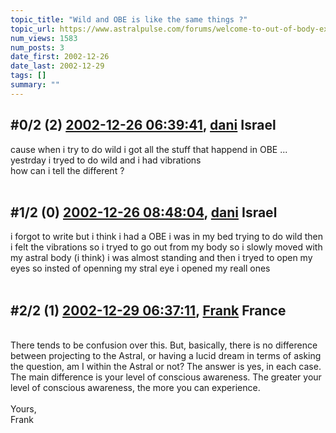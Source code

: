 ```yaml
---
topic_title: "Wild and OBE is like the same things ?"
topic_url: https://www.astralpulse.com/forums/welcome-to-out-of-body-experiences!/wild-and-obe-is-like-the-same-things
num_views: 1583
num_posts: 3
date_first: 2002-12-26
date_last: 2002-12-29
tags: []
summary: ""
---
```


## \#0/2 (2) [2002-12-26 06:39:41](https://www.astralpulse.com/forums/index.php?msg=118678), [dani](https://www.astralpulse.com/forums/profile/?u=1405) Israel ##
<section>
cause when i try to do wild i got all the stuff that happend in OBE ...
<br>
yestrday i tryed to do wild and i had vibrations
<br>
how can i tell the different ?
<br>
<br>
</section>

## \#1/2 (0) [2002-12-26 08:48:04](https://www.astralpulse.com/forums/index.php?msg=19295), [dani](https://www.astralpulse.com/forums/profile/?u=1405) Israel ##
<section>
i forgot to write but i think i had a OBE i was in my bed trying to do wild then i felt the vibrations so i tryed to go out from my body so i slowly moved with my astral body (i think) i was almost standing and then i tryed to open my eyes so insted of openning my stral eye i opened my reall ones
<br>
<br>
</section>

## \#2/2 (1) [2002-12-29 06:37:11](https://www.astralpulse.com/forums/index.php?msg=19388), [Frank](https://www.astralpulse.com/forums/profile/?u=359) France ##
<section>
<br>
There tends to be confusion over this. But, basically, there is no difference between projecting to the Astral, or having a lucid dream in terms of asking the question, am I within the Astral or not? The answer is yes, in each case. The main difference is your level of conscious awareness. The greater your level of conscious awareness, the more you can experience.
<br>
<br>
Yours,
<br>
Frank
<br>
<br>
<br>
<br>
<br>
<br>
</section>